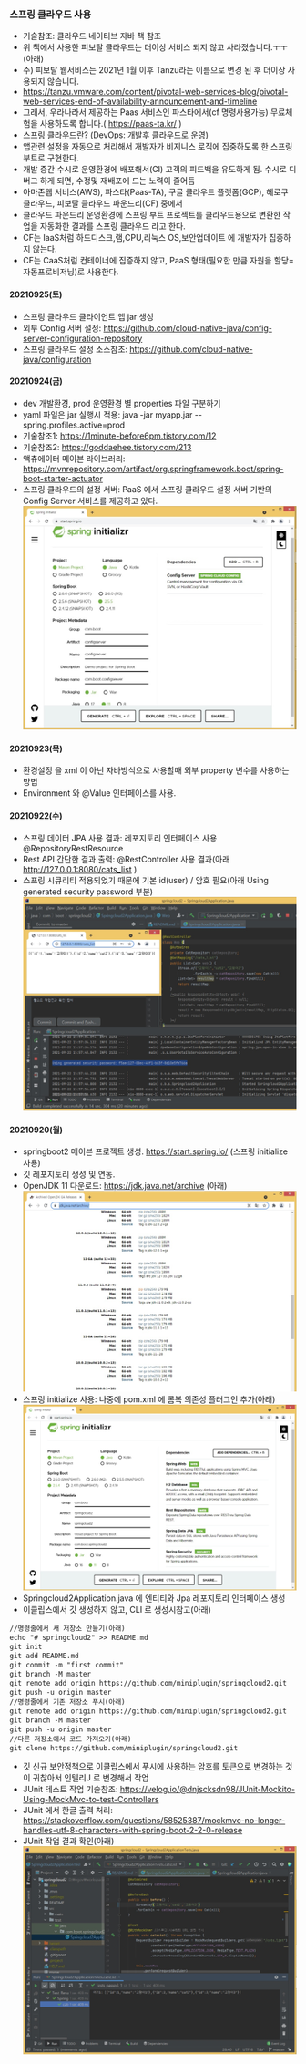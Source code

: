 ### 스프링 클라우드 사용
- 기술참조: 클라우드 네이티브 자바 책 참조
- 위 책에서 사용한 피보탈 클라우드는 더이상 서비스 되지 않고 사라졌습니다.ㅜㅜ(아래)
- 주) 피보탈 웹서비스는 2021년 1월 이후 Tanzu라는 이름으로 변경 된 후 더이상 사용되지 않습니다.
- https://tanzu.vmware.com/content/pivotal-web-services-blog/pivotal-web-services-end-of-availability-announcement-and-timeline
- 그래서, 우라나라서 제공하는 Paas 서비스인 파스타에서(cf 명령사용가능) 무료체험을 사용하도록 합니다.( https://paas-ta.kr/ ) 
- 스프링 클라우드란? (DevOps: 개발후 클라우드로 운영)
- 앱관련 설정을 자동으로 처리해서 개발자가 비지니스 로직에 집중하도록 한 스프링 부트로 구현한다.
- 개발 중간 수시로 운영환경에 배포해서(CI) 고객의 피드백을 유도하게 됨. 수시로 디버그 하게 되면, 수정및 재배포에 드는 노력이 줄어듬
- 아마존웹 서비스(AWS), 파스타(Paas-TA), 구글 클라우드 플랫폼(GCP), 헤로쿠 클라우드, 피보탈 클라우드 파운드리(CF) 중에서
- 클라우드 파운드리 운영환경에 스프링 부트 프로젝트를 클라우드용으로 변환한 작업을 자동화한 결과를 스프링 클라우드 라고 한다.
- CF는 IaaS처럼 하드디스크,램,CPU,리눅스 OS,보안업데이트 에 개발자가 집중하지 않는다.
- CF는 CaaS처럼 컨테이너에 집증하지 않고, PaaS 형태(필요한 만큼 자원을 할당=자동프로비저닝)로 사용한다.

#### 20210925(토)
- 스프링 클라우드 클라이언트 앱 jar 생성
- 외부 Config 서버 설정: https://github.com/cloud-native-java/config-server-configuration-repository
- 스프링 클라우드 설정 소스참조: https://github.com/cloud-native-java/configuration

#### 20210924(금)
- dev 개발환경, prod 운영환경 별 properties 파일 구분하기
- yaml 파일은 jar 실행시 적용: java -jar myapp.jar --spring.profiles.active=prod
- 기술참조1: https://1minute-before6pm.tistory.com/12
- 기술참조2: https://goddaehee.tistory.com/213
- 액츄에이터 메이븐 라이브러리: https://mvnrepository.com/artifact/org.springframework.boot/spring-boot-starter-actuator
- 스프링 클라우드의 설정 서버: PaaS 에서 스프링 클라우드 설정 서버 기반의 Config Server 서비스를 제공하고 있다.
  ![ex_screenshot](./README/springcloud5.jpg)

#### 20210923(목)
- 환경설정 을 xml 이 아닌 자바방식으로 사용할때 외부 property 변수를 사용하는 방법
- Environment 와 @Value 인터페이스를 사용.

#### 20210922(수)
- 스프링 데이터 JPA 사용 결과: 레포지토리 인터페이스 사용 @RepositoryRestResource
- Rest API 간단한 결과 출력: @RestController 사용 결과(아래 http://127.0.0.1:8080/cats_list )
- 스프링 시큐리티 적용되었기 때문에 기본 id(user) / 암호 필요(아래 Using generated security password 부분)
  ![ex_screenshot](./README/springcloud4.jpg)

#### 20210920(월)
- springboot2 메이븐 프로젝트 생성. https://start.spring.io/ (스프링 initialize 사용)
- 깃 레포지토리 생성 및 연동.
- OpenJDK 11 다운로드: https://jdk.java.net/archive (아래)
  ![ex_screenshot](./README/springcloud1.jpg)
- 스프링 initialize 사용: 나중에 pom.xml 에 롬복 의존성 플러그인 추가(아래)
  ![ex_screenshot](./README/springcloud2.jpg)
- Springcloud2Application.java 에 엔티티와 Jpa 레포지토리 인터페이스 생성
- 이클립스에서 깃 생성하지 않고, CLI 로 생성시참고(아래)

```
//명령줄에서 새 저장소 만들기(아래)
echo "# springcloud2" >> README.md
git init
git add README.md
git commit -m "first commit"
git branch -M master
git remote add origin https://github.com/miniplugin/springcloud2.git
git push -u origin master
//명령줄에서 기존 저장소 푸시(아래)
git remote add origin https://github.com/miniplugin/springcloud2.git
git branch -M master
git push -u origin master
//다른 저장소에서 코드 가져오기(아래)
git clone https://github.com/miniplugin/springcloud2.git
```
- 깃 신규 보안정책으로 이클립스에서 푸시에 사용하는 암호를 토큰으로 변경하는 것이 귀찮아서 인텔리J 로 변경해서 작업
- JUnit 테스트 작업 기술참조: https://velog.io/@dnjscksdn98/JUnit-Mockito-Using-MockMvc-to-test-Controllers
- JUnit 에서 한글 출력 처리: https://stackoverflow.com/questions/58525387/mockmvc-no-longer-handles-utf-8-characters-with-spring-boot-2-2-0-release
- JUnit 작업 결과 확인(아래)
  ![ex_screenshot](./README/springcloud3.jpg)